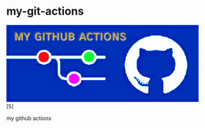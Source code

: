 # my-git-actions
![mygitactions](https://github.com/vaginessa/my-git-actions/blob/master/my_github_actions.png)[5]


my github actions
